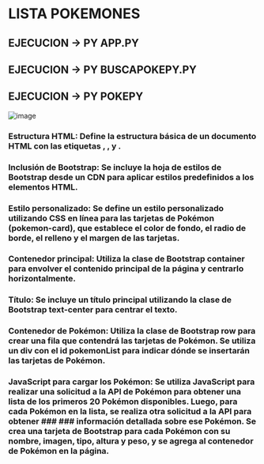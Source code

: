 # LISTA POKEMONES
##  EJECUCION -> PY APP.PY
##  EJECUCION -> PY BUSCAPOKEPY.PY
##  EJECUCION -> PY POKEPY
![image](https://github.com/DavidProgramer404/PokePython/assets/100321757/c3d8dd9c-8e47-4fb8-8688-4f9f1d63f623)


### Estructura HTML: Define la estructura básica de un documento HTML con las etiquetas <html>, <head>, y <body>.
### Inclusión de Bootstrap: Se incluye la hoja de estilos de Bootstrap desde un CDN para aplicar estilos predefinidos a los elementos HTML.
### Estilo personalizado: Se define un estilo personalizado utilizando CSS en línea para las tarjetas de Pokémon (pokemon-card), que establece el color de fondo, el radio de borde, el relleno y el margen de las tarjetas.
### Contenedor principal: Utiliza la clase de Bootstrap container para envolver el contenido principal de la página y centrarlo horizontalmente.
### Título: Se incluye un título principal utilizando la clase de Bootstrap text-center para centrar el texto.
### Contenedor de Pokémon: Utiliza la clase de Bootstrap row para crear una fila que contendrá las tarjetas de Pokémon. Se utiliza un div con el id pokemonList para indicar dónde se insertarán las tarjetas de Pokémon.
### JavaScript para cargar los Pokémon: Se utiliza JavaScript para realizar una solicitud a la API de Pokémon para obtener una lista de los primeros 20 Pokémon disponibles. Luego, para cada Pokémon en la lista, se realiza otra solicitud a la API para obtener ### ### información detallada sobre ese Pokémon. Se crea una tarjeta de Bootstrap para cada Pokémon con su nombre, imagen, tipo, altura y peso, y se agrega al contenedor de Pokémon en la página.

